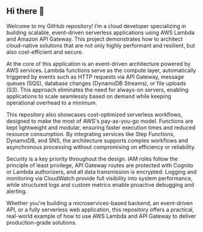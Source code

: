 ## Hi there 👋

Welcome to my GitHub repository! I’m a cloud developer specializing in building scalable, event-driven serverless applications using AWS Lambda and Amazon API Gateway. This project demonstrates how to architect cloud-native solutions that are not only highly performant and resilient, but also cost-efficient and secure.

At the core of this application is an event-driven architecture powered by AWS services. Lambda functions serve as the compute layer, automatically triggered by events such as HTTP requests via API Gateway, message queues (SQS), database changes (DynamoDB Streams), or file uploads (S3). This approach eliminates the need for always-on servers, enabling applications to scale seamlessly based on demand while keeping operational overhead to a minimum.

This repository also showcases cost-optimized serverless workflows, designed to make the most of AWS's pay-as-you-go model. Functions are kept lightweight and modular, ensuring faster execution times and reduced resource consumption. By integrating services like Step Functions, DynamoDB, and SNS, the architecture supports complex workflows and asynchronous processing without compromising on efficiency or reliability.

Security is a key priority throughout the design. IAM roles follow the principle of least privilege, API Gateway routes are protected with Cognito or Lambda authorizers, and all data transmission is encrypted. Logging and monitoring via CloudWatch provide full visibility into system performance, while structured logs and custom metrics enable proactive debugging and alerting.

Whether you're building a microservices-based backend, an event-driven API, or a fully serverless web application, this repository offers a practical, real-world example of how to use AWS Lambda and API Gateway to deliver production-grade solutions.
